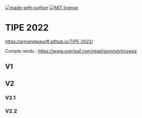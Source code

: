 [![made-with-python](https://img.shields.io/badge/Made%20with-Python-1f425f.svg)](https://www.python.org/)
[![MIT license](https://img.shields.io/badge/License-MIT-blue.svg)](https://github.com/armandwayoff/TIPE-2022/blob/main/LICENSE)

# TIPE 2022

https://armandwayoff.github.io/TIPE-2022/

Compte rendu : https://www.overleaf.com/read/gymmdvhcswqz

## V1

[comment]: LibrairieWiichuck
[comment]: https://github.com/coopermaa/Wiichuck

## V2

### V2.1

### V2.2
